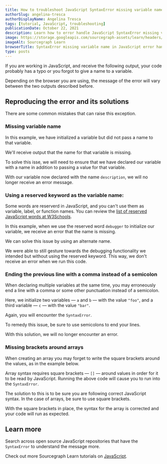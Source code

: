 ```yaml
---
title: How to troubleshoot JavaScript SyntaxError missing variable name
authorSlug: angelina-tresca
authorDisplayName: Angelina Tresca
tags: [tutorial, JavaScript, troubleshooting]
publicationDate: October 22, 2021
description: Learn how to error handle JavaScript SyntaxError missing variable name
image: https://storage.googleapis.com/sourcegraph-assets/learn/headers/sourcegraph-learn-header.png
imageAlt: Sourcegraph Learn
browserTitle: SyntaxError missing variable name in JavaScript error handling
type: posts
---
```


If you are working in JavaScript, and receive the following output, your code probably has a typo or you forgot to give a name to a variable.

<OutputHighlighter
input='SyntaxError: missing variable name
SyntaxError: Unexpected token ='
/>

Depending on the browser you are using, the message of the error will vary between the two outputs described before.

## Reproducing the error and its solutions

There are some common mistakes that can raise this exception.

### Missing variable name

In this example, we have initialized a variable but did not pass a name to that variable.

<Highlighter
input='var = "foo";'
language='javascript'
/>

We'll receive output that the name for that variable is missing.

<OutputHighlighter
input='SyntaxError: missing variable name'
/>

To solve this isse, we will need to ensure that we have declared our variable with a name in addition to passing a value for that variable.
           
<Highlighter
input='var description = "foo";'
language='javascript'
/>

With our variable now declared with the name `description`, we will no longer receive an error message.

### Using a reserved keyword as the variable name:

Some words are reserverd in JavaScript, and you can't use them as variable, label, or function names. You can review the [list of reserved JavaScript words at W3Schools](https://www.w3schools.com/js/js_reserved.asp). 

In this example, when we use the reserved word `debugger` to initialize our variable, we receive an error that the name is missing. 

<Highlighter
input='var debugger = "foo";'
language='javascript'
/>

<OutputHighlighter
input='SyntaxError: missing variable name'
/>

We can solve this issue by using an alternate name. 

<Highlighter
input='var debug_variable = "foo";'
language='javascript'
/>

We were able to still gesture towards the debugging functionality we intended but without using the reserved keyword. This way, we don't receive an error when we run this code. 

### Ending the previous line with a comma instead of a semicolon

When declaring multiple variables at the same time, you may erroneously end a line with a comma or some other punctuation instead of a semicolon.

Here, we initialize two variables — `a` and `b` — with the value `"foo"`, and a third variable — `c` — with the value `"bar"`. 

<Highlighter
input='var a, b = "foo",
var c = "bar"'
language='javascript'
/>

Again, you will encounter the `SyntaxError`.

<OutputHighlighter
input='SyntaxError: missing variable name'
/>

To remedy this issue, be sure to use semicolons to end your lines. 

<Highlighter
input='var a, b = "foo";
var c = "bar";'
language='javascript'
/>

With this solution, we will no longer encounter an error. 

### Missing brackets around arrays

When creating an array you may forget to write the square brackets around the values, as in the example below.

<Highlighter
input='var array = 1, 2, 3, 4, 5;'
language='javascript'
/>

Array syntax requires square brackets — `[]` — around values in order for it to be read by JavaScript. Running the above code will cause you to run into the `SyntaxError`. 

<OutputHighlighter
input='SyntaxError: missing variable name'
/>

The solution to this is to be sure you are following correct JavaScript syntax. In the case of arrays, be sure to use square brackets.

<Highlighter
input='var array = [1, 2, 3, 4, 5];'
language='javascript'
/>

With the square brackets in place, the syntax for the array is corrected and your code will run as expected.

## Learn more

Search across open source JavaScript repositories that have the `SyntaxError` to understand the message more.

<SourcegraphSearch query="SyntaxError: missing variable name" patternType="literal"/>

Check out more Sourcegraph Learn tutorials on [JavaScript](https://learn.sourcegraph.com/tags/javascript).
